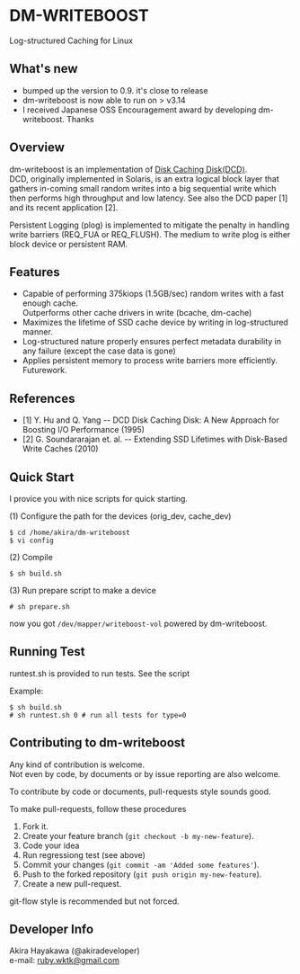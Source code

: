 # DM-WRITEBOOST
Log-structured Caching for Linux

## What's new
* bumped up the version to 0.9. it's close to release
* dm-writeboost is now able to run on > v3.14 
* I received Japanese OSS Encouragement award by developing dm-writeboost. Thanks

## Overview
dm-writeboost is an implementation of [Disk Caching Disk(DCD)](http://www.ele.uri.edu/research/hpcl/DCD/DCD.html).  
DCD, originally implemented in Solaris, is an extra logical block layer that gathers in-coming small random writes 
into a big sequential write which then performs high throughput and low latency.
See also the DCD paper [1] and its recent application [2].

Persistent Logging (plog) is implemented to mitigate the penalty in handling
write barriers (REQ_FUA or REQ_FLUSH). The medium to write plog is
either block device or persistent RAM.

## Features
* Capable of performing 375kiops (1.5GB/sec) random writes with a fast enough cache.  
  Outperforms other cache drivers in write (bcache, dm-cache)
* Maximizes the lifetime of SSD cache device by writing in log-structured manner.
* Log-structured nature properly ensures perfect metadata durability in any failure
  (except the case data is gone)
* Applies persistent memory to process write barriers more efficiently. Futurework.

## References
* [1] Y. Hu and Q. Yang -- DCD Disk Caching Disk: A New Approach for Boosting I/O Performance (1995)
* [2] G. Soundararajan et. al. -- Extending SSD Lifetimes with Disk-Based Write Caches (2010)

## Quick Start
I provice you with nice scripts for quick starting.  

(1) Configure the path for the devices
    (orig_dev, cache_dev)

	$ cd /home/akira/dm-writeboost  
	$ vi config

(2) Compile

	$ sh build.sh

(3) Run prepare script to make a device

	# sh prepare.sh

now you got `/dev/mapper/writeboost-vol` powered by dm-writeboost.  

## Running Test
runtest.sh is provided to run tests. See the script

Example:

```
$ sh build.sh
# sh runtest.sh 0 # run all tests for type=0
```

## Contributing to dm-writeboost
Any kind of contribution is welcome.  
Not even by code, by documents or by issue reporting are also welcome.

To contribute by code or documents,
pull-requests style sounds good.

To make pull-requests, follow these procedures

1. Fork it.   
2. Create your feature branch (`git checkout -b my-new-feature`).  
3. Code your idea
4. Run regressiong test (see above)
5. Commit your changes (`git commit -am 'Added some features'`).  
6. Push to the forked repository (`git push origin my-new-feature`).  
7. Create a new pull-request.

git-flow style is recommended but not forced.

## Developer Info
Akira Hayakawa (@akiradeveloper)  
e-mail: ruby.wktk@gmail.com

